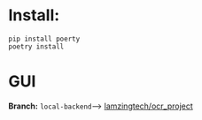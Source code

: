# Install:
```
pip install poerty
poetry install
```

# GUI
**Branch:** `local-backend`-->
[lamzingtech/ocr_project](https://github.com/lamzingtech/ocr_project.git)